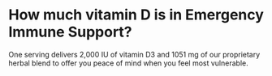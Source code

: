 # How much vitamin D is in Emergency Immune Support?

One serving delivers 2,000 IU of vitamin D3 and 1051 mg of our proprietary herbal blend to offer you peace of mind when you feel most vulnerable.